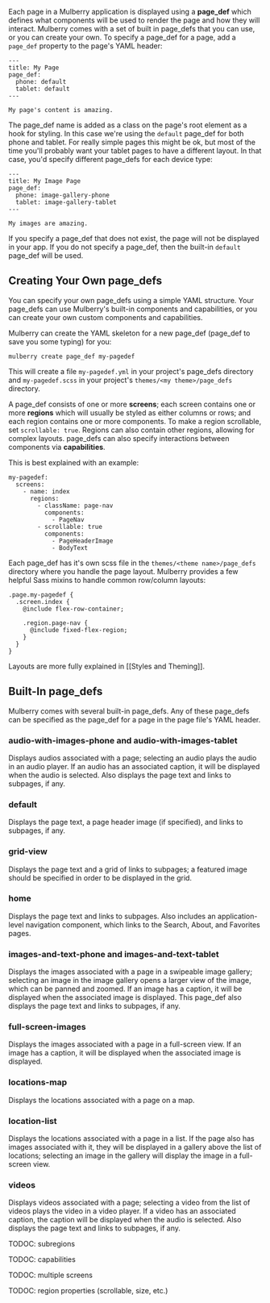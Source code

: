 Each page in a Mulberry application is displayed using a **page_def** which defines what components will be used to render the page and how they will interact. Mulberry comes with a set of built in page_defs that you can
use, or you can create your own. To specify a page_def for a page, add a
`page_def` property to the page's YAML header:

    ---
    title: My Page
    page_def:
      phone: default
      tablet: default
    ---

    My page's content is amazing.

The page_def name is added as a class on the page's root element as a hook for
styling. In this case we're using the `default` page_def for both phone and
tablet. For really simple pages this might be ok, but most of the time you'll
probably want your tablet pages to have a different layout. In that case, you'd
specify different page_defs for each device type:

    ---
    title: My Image Page
    page_def:
      phone: image-gallery-phone
      tablet: image-gallery-tablet
    ---

    My images are amazing.

If you specify a page_def that does not exist, the page will not be
displayed in your app. If you do not specify a page_def, then the built-in
`default` page_def will be used.

## Creating Your Own page_defs

You can specify your own page_defs using a simple YAML structure. Your
page_defs can use Mulberry's built-in components and capabilities, or you can create
your own custom components and capabilities.

Mulberry can create the YAML skeleton for a new page_def (page_def to save you some typing) for you:

    mulberry create page_def my-pagedef

This will create a file `my-pagedef.yml` in your project's page_defs
directory and `my-pagedef.scss` in your project's `themes/<my theme>/page_defs` directory.

A page_def consists of one or more **screens**; each screen contains one or
more **regions** which will usually be styled as either columns or rows; and
each region contains one or more components. To make a region scrollable, set
`scrollable: true`. Regions can also contain other regions, allowing for
complex layouts. page_defs can also specify interactions between components via
**capabilities**.

This is best explained with an example:

    my-pagedef:
      screens:
        - name: index
          regions:
            - className: page-nav
              components:
                - PageNav
            - scrollable: true
              components:
                - PageHeaderImage
                - BodyText

Each page_def has it's own scss file in the `themes/<theme name>/page_defs` directory where you handle the page layout. Mulberry provides a few helpful Sass mixins to handle common row/column layouts:

    .page.my-pagedef {
      .screen.index {
        @include flex-row-container;

        .region.page-nav {
          @include fixed-flex-region;
        }
      }
    }

Layouts are more fully explained in [[Styles and Theming]].

## Built-In page_defs

Mulberry comes with several built-in page_defs. Any of these page_defs can be
specified as the page_def for a page in the page file's YAML header.

### audio-with-images-phone and audio-with-images-tablet

Displays audios associated with a page; selecting an audio plays
the audio in an audio player. If an audio has an associated caption, it will
be displayed when the audio is selected. Also displays the page text and
links to subpages, if any.

### default

Displays the page text, a page header image (if specified), and
links to subpages, if any.

### grid-view

Displays the page text and a grid of links to subpages; a featured image
should be specified in order to be displayed in the grid.

### home

Displays the page text and links to subpages. Also includes an
application-level navigation component, which links to the Search, About, and
Favorites pages.

### images-and-text-phone and images-and-text-tablet

Displays the images associated with a page in a swipeable image gallery;
selecting an image in the image gallery opens a larger view of the image,
which can be panned and zoomed. If an image has a caption, it will be
displayed when the associated image is displayed. This page_def also displays
the page text and links to subpages, if any.

### full-screen-images

Displays the images associated with a page in a full-screen view. If an image
has a caption, it will be displayed when the associated image is displayed.

### locations-map

Displays the locations associated with a page on a map.

### location-list

Displays the locations associated with a page in a list. If
the page also has images associated with it, they will be displayed in a
gallery above the list of locations; selecting an image in the gallery will
display the image in a full-screen view.

### videos

Displays videos associated with a page; selecting a video from the
list of videos plays the video in a video player. If a video has an
associated caption, the caption will be displayed when the audio is selected.
Also displays the page text and links to subpages, if any.


TODOC: subregions

TODOC: capabilities

TODOC: multiple screens

TODOC: region properties (scrollable, size, etc.)
